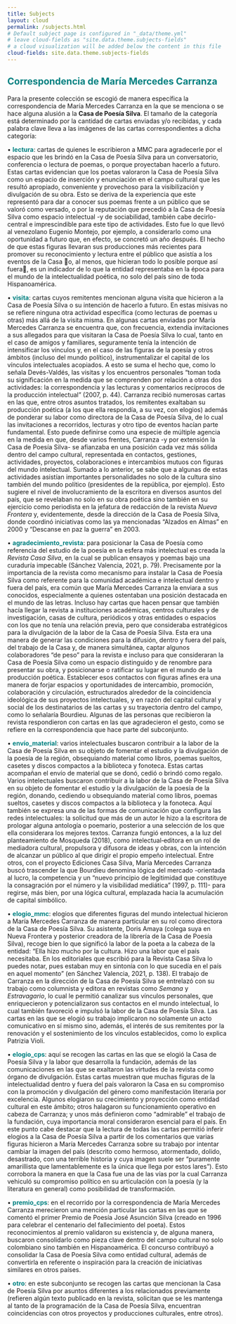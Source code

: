 ```yaml
---
title: Subjects
layout: cloud
permalink: /subjects.html
# Default subject page is configured in "_data/theme.yml"
# leave cloud-fields as "site.data.theme.subjects-fields"
# a cloud visualization will be added below the content in this file
cloud-fields: site.data.theme.subjects-fields
---
```


## <b style='color:Teal;'>Correspondencia de María Mercedes Carranza</b>

Para la presente colección se escogió de manera específica la correspondencia de María Mercedes Carranza en la que se menciona o se hace alguna alusión a la <b>Casa de Poesía Silva</b>. El tamaño de la categoría está determinado por la cantidad de cartas enviadas y/o recibidas, y cada palabra clave lleva a las imágenes de las cartas correspondientes a dicha categoría:

&#x2022; <b style='color:Teal;'>lectura</b>: cartas de quienes le escribieron a MMC para agradecerle por el espacio que les brindó en la Casa de Poesía Silva para un conversatorio, conferencia o lectura de poemas, o porque proyectaban hacerlo a futuro. Estas cartas evidencian que los poetas valoraron la Casa de Poesía Silva como un espacio de inserción y enunciación en el campo cultural que les resultó apropiado, conveniente y provechoso para la visibilización y divulgación de su obra. Esto se deriva de la experiencia que este representó para dar a conocer sus poemas frente a un público que se valoró como versado, o por la reputación que precedió a la Casa de Poesía Silva como espacio intelectual -y de sociabilidad, también cabe decirlo- central e imprescindible para este tipo de actividades. Esto fue lo que llevó al venezolano Eugenio Montejo, por ejemplo, a considerarlo como una oportunidad a futuro que, en efecto, se concretó un año después. El hecho de que estas figuras llevaran sus producciones más recientes para promover su reconocimiento y lectura entre el público que asistía a los eventos de la Casa o, al menos, que hicieran todo lo posible porque así fuera, es un indicador de lo que la entidad representaba en la época para el mundo de la intelectualidad poética, no solo del país sino de toda Hispanoamérica. 

&#x2022; <b style='color:Teal;'>visita</b>: cartas cuyos remitentes mencionan alguna visita que hicieron a la Casa de Poesía Silva o su intención de hacerlo a futuro. En estas misivas no se refiere ninguna otra actividad específica (como lecturas de poemas u otras) más allá de la visita misma. En algunas cartas enviadas por María Mercedes Carranza se encuentra que, con frecuencia, extendía invitaciones a sus allegados para que visitaran la Casa de Poesía Silva lo cual, tanto en el caso de amigos y familiares, seguramente tenía la intención de intensificar los vínculos y, en el caso de las figuras de la poesía y otros ámbitos (incluso del mundo político), instrumentalizar el capital de los vínculos intelectuales acopiados. A esto se suma el hecho que, como lo señala Devés-Valdés, las visitas y los encuentros personales “toman toda su significación en la medida que se comprenden por relación a otras dos actividades: la correspondencia y las lecturas y comentarios recíprocos de la producción intelectual” (2007, p. 44). Carranza recibió numerosas cartas en las que, entre otros asuntos tratados, los remitentes exaltaban su producción poética (a los que ella respondía, a su vez, con elogios) además de ponderar su labor como directora de la Casa de Poesía Silva, de lo cual las invitaciones a recorridos, lecturas y otro tipo de eventos hacían parte fundamental. Esto puede definirse como una especie de múltiple agencia en la medida en que, desde varios frentes, Carranza -y por extensión la Casa de Poesía Silva- se afianzaba en una posición cada vez más sólida dentro del campo cultural, representada en contactos, gestiones, actividades, proyectos, colaboraciones e intercambios mutuos con figuras del mundo intelectual. Sumado a lo anterior, se sabe que a algunas de estas actividades asistían importantes personalidades no solo de la cultura sino también del mundo político (presidentes de la república, por ejemplo). Esto sugiere el nivel de involucramiento de la escritora en diversos asuntos del país, que se revelaban no solo en su obra poética sino también en su ejercicio como periodista en la jefatura de redacción de la revista <i>Nueva Frontera</i> y, evidentemente, desde la dirección de la Casa de Poesía Silva, donde coordinó iniciativas como las ya mencionadas “Alzados en Almas” en 2000 y “Descanse en paz la guerra” en 2003.

&#x2022; <b style='color:Teal;'>agradecimiento_revista</b>: para posicionar la Casa de Poesía como referencia del estudio de la poesía en la esfera más intelectual es creada la <i>Revista Casa Silva</i>, en la cual se publican ensayos y poemas bajo una curaduría impecable (Sánchez Valencia, 2021, p. 79). Precisamente por la importancia de la revista como mecanismo para instalar la Casa de Poesía Silva como referente para la comunidad académica e intelectual dentro y fuera del país, era común que María Mercedes Carranza la enviara a sus conocidos, especialmente a quienes ostentaban una posición destacada en el mundo de las letras. Incluso hay cartas que hacen pensar que también hacía llegar la revista a instituciones académicas, centros culturales y de investigación, casas de cultura, periódicos y otras entidades o espacios con los que no tenía una relación previa, pero que consideraba estratégicos para la divulgación de la labor de la Casa de Poesía Silva. Esta era una manera de generar las condiciones para la difusión, dentro y fuera del país, del trabajo de la Casa y, de manera simultánea, captar algunos colaboradores “de peso” para la revista e incluso para que consideraran la Casa de Poesía Silva como un espacio distinguido y de renombre para presentar su obra, y posicionarse o ratificar su lugar en el mundo de la producción poética. Establecer esos contactos con figuras afines era una manera de forjar espacios y oportunidades de intercambio, promoción, colaboración y circulación, estructurados alrededor de la coincidencia ideológica de sus proyectos intelectuales, y en razón del capital cultural y social de los destinatarios de las cartas y su trayectoria dentro del campo, como lo señalaría Bourdieu. Algunas de las personas que recibieron la revista respondieron con cartas en las que agradecieron el gesto, como se refiere en la correspondencia que hace parte del subconjunto.

&#x2022; <b style='color:Teal;'>envío_material</b>: varios intelectuales buscaron contribuir a la labor de la Casa de Poesía Silva en su objeto de fomentar el estudio y la divulgación de la poesía de la región, obsequiando material como libros, poemas sueltos, casetes y discos compactos a la biblioteca y fonoteca. Estas cartas acompañan el envío de material que se donó, cedió o brindó como regalo. Varios intelectuales buscaron contribuir a la labor de la Casa de Poesía Silva en su objeto de fomentar el estudio y la divulgación de la poesía de la región, donando, cediendo u obsequiando material como libros, poemas sueltos, casetes y discos compactos a la biblioteca y la fonoteca. Aquí también se expresa una de las formas de comunicación que configura las redes intelectuales: la solicitud que más de un autor le hizo a la escritora de prologar alguna antología o poemario, posterior a una selección de los que ella considerara los mejores textos. Carranza fungió entonces, a la luz del planteamiento de Mosqueda (2018), como intelectual‐editora en un rol de mediadora cultural, propulsora y difusora de ideas y obras, con la intención de alcanzar un público al que dirigir el propio empeño intelectual. Entre otros, con el proyecto Ediciones Casa Silva, María Mercedes Carranza buscó trascender la que Bourdieu denomina lógica del mercado -orientada al lucro, la competencia y un “nuevo principio de legitimidad que constituye la consagración por el número y la visibilidad mediática” (1997, p. 111)- para regirse, más bien, por una lógica cultural, emplazada hacia la acumulación de capital simbólico. 

&#x2022; <b style='color:Teal;'>elogio_mmc</b>: elogios que diferentes figuras del mundo intelectual hicieron a María Mercedes Carranza de manera particular en su rol como directora de la Casa de Poesía Silva. Su asistente, Doris Amaya (colega suya en Nueva Frontera y posterior creadora de la librería de la Casa de Poesía Silva), recoge bien lo que significó la labor de la poeta a la cabeza de la entidad: “Ella hizo mucho por la cultura. Hizo una labor que el país necesitaba. En los editoriales que escribió para la Revista Casa Silva lo puedes notar, pues estaban muy en sintonía con lo que sucedía en el país en aquel momento” (en Sánchez Valencia, 2021, p. 138). El trabajo de Carranza en la dirección de la Casa de Poesía Silva se entrelazó con su trabajo como columnista y editora en revistas como <i>Semana</i> y <i>Estravagario</i>, lo cual le permitió canalizar sus vínculos personales, que enriquecieron y potencializaron sus contactos en el mundo intelectual, lo cual también favoreció e impulsó la labor de la Casa de Poesía Silva. Las cartas en las que se elogió su trabajo implicaron no solamente un acto comunicativo en sí mismo sino, además, el interés de sus remitentes por la renovación y el sostenimiento de los vínculos establecidos, como lo explica Patrizia Violi.

&#x2022; <b style='color:Teal;'>elogio_cps</b>: aquí se recogen las cartas en las que se elogió la Casa de Poesía Silva y la labor que desarrolla la fundación, además de las comunicaciones en las que se exaltaron las virtudes de la revista como órgano de divulgación. Estas cartas muestran que muchas figuras de la intelectualidad dentro y fuera del país valoraron la Casa en su compromiso con la promoción y divulgación del género como manifestación literaria por excelencia. Algunos elogiaron su crecimiento y proyección como entidad cultural en este ámbito; otros halagaron su funcionamiento operativo en cabeza de Carranza; y unos más definieron como “admirable” el trabajo de la fundación, cuya importancia moral consideraron esencial para el país. En este punto cabe destacar que la lectura de todas las cartas permitió inferir elogios a la Casa de Poesía Silva a partir de los comentarios que varias figuras hicieron a María Mercedes Carranza sobre su trabajo por intentar cambiar la imagen del país (descrito como hermoso, atormentado, dolido, desastrado, con una terrible historia y cuya imagen suele ser “puramente amarillista que lamentablemente es la única que llega por estos lares”). Esto corrobora la manera en que la Casa fue una de las vías por la cual Carranza vehiculó su compromiso político en su articulación con la poesía (y la literatura en general) como posibilidad de transformación.

&#x2022; <b style='color:Teal;'>premio_cps</b>: en el recorrido por la correspondencia de María Mercedes Carranza merecieron una mención particular las cartas en las que se comentó el primer Premio de Poesía José Asunción Silva (creado en 1996 para celebrar el centenario del fallecimiento del poeta). Estos reconocimientos al premio validaron su existencia y, de alguna manera, buscaron consolidarlo como pieza clave dentro del campo cultural no solo colombiano sino también en Hispanoamérica. El concurso contribuyó a consolidar la Casa de Poesía Silva como entidad cultural, además de convertirla en referente o inspiración para la creación de iniciativas similares en otros países.

&#x2022; <b style='color:Teal;'>otro</b>: en este subconjunto se recogen las cartas que mencionan la Casa de Poesía Silva por asuntos diferentes a los relacionados previamente (refieren algún texto publicado en la revista, solicitan que se les mantenga al tanto de la programación de la Casa de Poesía Silva, encuentran coincidencias con otros proyectos y producciones culturales, entre otros).
